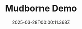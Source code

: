 ---
title: "Mudborne Demo"
id: 2365080
date: 2025-03-28T00:00:11.368Z
link: games/steam/recent/mudborne-demo
image: http://media.steampowered.com/steamcommunity/public/images/apps/2365080/bc5d8b3847849b1cb2c18121cb2a24b229e35326.jpg
playtime_2weeks: 6
playtime_forever: 6
playtime_windows_forever: 0
playtime_mac_forever: 0
playtime_linux_forever: 6
playtime_deck_forever: 6
---